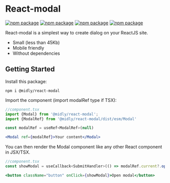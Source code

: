 # React-modal
[![npm package](https://img.shields.io/npm/v/@midly/react-modal)](https://www.npmjs.org/package/@midly/react-modal)
[![npm package](https://img.shields.io/bundlephobia/min/@midly/react-modal)](https://www.npmjs.org/package/@midly/react-modal)
[![npm package](https://img.shields.io/github/last-commit/micheld-dev/react-modal)](https://www.npmjs.org/package/@midly/react-modal)
[![npm package](https://img.shields.io/npm/dw/@midly/react-modal)](https://www.npmjs.org/package/@midly/react-modal)

React-modal is a simplest way to create dialog on your ReactJS site.

- Small (less than 45Kb)
- Mobile friendly
- Without dependencies

## Getting Started

Install this package:

```shell
npm i @midly/react-modal
```

Import the component (import modalRef type if TSX):

```jsx 
//component.tsx
import {Modal} from '@midly/react-modal';
import {ModalRef} from '@midly/react-modal/dist/esm/Modal'

const modalRef = useRef<ModalRef>(null)

<Modal ref={modalRef}>Your content</Modal>
```

You can then render the Modal component like any other React component in JSX/TSX.

```jsx
//component.tsx
const showModal = useCallback<SubmitHandler>(() => modalRef.current?.open(), [])

<button className="button" onClick={showModal}>Open modal</button>
```
